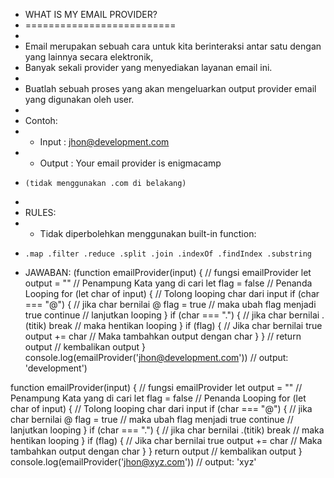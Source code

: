  * WHAT IS MY EMAIL PROVIDER?
 * ==========================
 *
 * Email merupakan sebuah cara untuk kita berinteraksi antar satu dengan yang lainnya secara elektronik,
 * Banyak sekali provider yang menyediakan layanan email ini.
 *
 * Buatlah sebuah proses yang akan mengeluarkan output provider email yang digunakan oleh user.
 *
 * Contoh:
 *   - Input  : jhon@development.com
 *   - Output : Your email provider is enigmacamp
 *     (tidak menggunakan .com di belakang)
 *
 * RULES:
 *   - Tidak diperbolehkan menggunakan built-in function:
 *     .map .filter .reduce .split .join .indexOf .findIndex .substring



 * JAWABAN:
(function emailProvider(input) { // fungsi emailProvider
    let output = "" // Penampung Kata yang di cari
    let flag = false // Penanda Looping
    for (let char of input) { // Tolong looping char dari input
        if (char === "@") { // jika char bernilai @
            flag = true // maka ubah flag menjadi true
            continue // lanjutkan looping
        }
        if (char === ".") { // jika char bernilai .(titik)
            break // maka hentikan looping
        }
        if (flag) { // Jika char bernilai true
            output += char // Maka tambahkan output dengan char
        }
    }
    // return output // kembalikan output
}
console.log(emailProvider('jhon@development.com')) // output: 'development')


function emailProvider(input) { // fungsi emailProvider
    let output = "" // Penampung Kata yang di cari
    let flag = false // Penanda Looping
    for (let char of input) { // Tolong looping char dari input
        if (char === "@") { // jika char bernilai @
            flag = true // maka ubah flag menjadi true
            continue // lanjutkan looping
        }
        if (char === ".") { // jika char bernilai .(titik)
            break // maka hentikan looping
        }
        if (flag) { // Jika char bernilai true
            output += char // Maka tambahkan output dengan char
        }
    }
    return output // kembalikan output
}
console.log(emailProvider('jhon@xyz.com')) // output: 'xyz'

